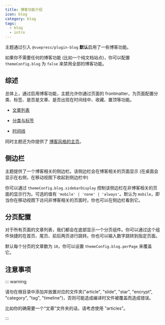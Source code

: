 ```yaml
---
title: 博客功能介绍
icon: blog
category: blog
tags:
  - blog
  - intro
---
```


主题通过引入 `@vuepress/plugin-blog` **默认**启用了一些博客功能。

如果你不需要任何的博客功能 (比如一个纯文档站点)，你可以配置 `themeConfig.blog` 为 `false` 来禁用全部的博客功能。

<!-- more -->

## 综述

总体上，通过启用博客功能，主题允许你通过页面的 frontmatter，为页面配置分类、标签、是否是文章、是否出现在时间线中、收藏、置顶等功能。

- [文章列表](article.md)

- [分类与标签](category-and-tags.md)

- [时间线](timeline.md)

同时主题还为你提供了 [博客风格的主页](home.md)。

## 侧边栏

主题提供了一个博客相关的侧边栏。该侧边栏会在博客相关的页面显示 (在桌面会显示在右侧，在移动视图下收起到侧边栏中)

你可以通过 `themeConfig.blog.sidebarDisplay` 控制该侧边栏在非博客相关的页面的显示行为。可选的值有 `'mobile' | 'none' | 'always'`。默认为 `mobile`，即当你在移动视图下访问非博客相关的页面时，你也可以在侧边栏看到它。

## 分页配置

对于所有页面的文章列表，我们都会在底部显示一个分页组件。你可以通过这个组件快捷的在首页、尾页、前后两页进行跳转。你也可以输入数字跳转到指定页面。

默认每个分页的文章数为 `10`，你可以设置 `themeConfig.blog.perPage` 来覆盖它。

## 注意事项

::: warning

请勿在根目录中添加并放置对应的文件夹("article", "slide", "star", "encrypt", "category", "tag", "timeline")，否则可能造成编译时文件被覆盖而造成错误。

比如你的确需要一个“文章”文件夹的话，请考虑使用 "articles"。

:::
